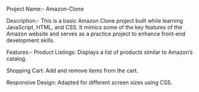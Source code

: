 Project Name:- Amazon-Clone

Description:-
  This is a basic Amazon Clone project built while learning JavaScript, HTML, and CSS. It mimics some of the key features of the Amazon website and serves as a practice project to enhance front-end development skills.

Features:-
  Product Listings: Displays a list of products similar to Amazon’s catalog.
  
  Shopping Cart: Add and remove items from the cart.
  
  Responsive Design: Adapted for different screen sizes using CSS.
